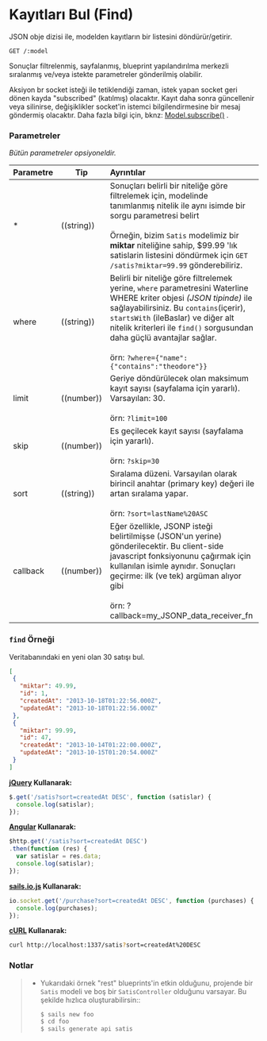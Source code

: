 # Kayıtları Bul (Find)

JSON obje dizisi ile, modelden kayıtların bir listesini döndürür/getirir.

```
GET /:model
```

Sonuçlar filtrelenmiş, sayfalanmış, blueprint yapılandırılma merkezli sıralanmış ve/veya istekte parametreler gönderilmiş olabilir.


Aksiyon br socket isteği ile tetiklendiği zaman, istek yapan socket geri dönen kayda "subscribed" (katılmış) olacaktır. Kayıt daha sonra güncellenir veya silinirse, değişiklikler socket'in istemci bilgilendirmesine bir mesaj göndermiş olacaktır. Daha fazla bilgi için, bknz: [Model.subscribe()](https://github.com/balderdashy/sails-docs/blob/master/reference/ModelMethods.md#subscriberequestrecordscontexts) .



### Parametreler

_Bütün parametreler opsiyoneldir._

 Parametre      | Tip          | Ayrıntılar
 -------------- | ------------ |:---------------------------------
 *              | ((string))   | Sonuçları belirli bir niteliğe göre filtrelemek için, modelinde tanımlanmış nitelik ile aynı isimde bir sorgu parametresi belirt  <br/> <br/> Örneğin, bizim `Satis` modelimiz bir **miktar** niteliğine sahip,  $99.99 'lık satislarin listesini döndürmek için `GET /satis?miktar=99.99` gönderebiliriz.
 where          | ((string))   | Belirli bir niteliğe göre filtrelemek yerine, `where` parametresini Waterline WHERE kriter objesi _(JSON tipinde)_ ile sağlayabilirsiniz.  Bu `contains`(içerir), `startsWith` (ileBaslar) ve diğer alt nitelik kriterleri ile `find()` sorgusundan daha güçlü avantajlar sağlar. <br/> <br/> örn: `?where={"name":{"contains":"theodore"}}`
 limit          | ((number))   | Geriye döndürülecek olan maksimum kayıt sayısı (sayfalama için yararlı). Varsayılan: 30. <br/> <br/> örn: `?limit=100`
 skip           | ((number))   | Es geçilecek kayıt sayısı (sayfalama için yararlı). <br/> <br/> örn: `?skip=30`
 sort           | ((string))   | Sıralama düzeni. Varsayılan olarak birincil anahtar (primary key) değeri ile artan sıralama yapar. <br/> <br/> örn: `?sort=lastName%20ASC`
 callback       | ((number))   | Eğer özellikle, JSONP isteği belirtilmişse (JSON'un yerine) gönderilecektir.  Bu client-side javascript fonksiyonunu çağırmak için kullanılan isimle aynıdır. Sonuçları geçirme: ilk (ve tek) argüman alıyor gibi<br/> <br/> örn: ?callback=my_JSONP_data_receiver_fn



### `find` Örneği

Veritabanındaki en yeni olan 30 satışı bul.

```json
[
 {
   "miktar": 49.99,
   "id": 1,
   "createdAt": "2013-10-18T01:22:56.000Z",
   "updatedAt": "2013-10-18T01:22:56.000Z"
 },
 {
   "miktar": 99.99,
   "id": 47,
   "createdAt": "2013-10-14T01:22:00.000Z",
   "updatedAt": "2013-10-15T01:20:54.000Z"
 }
]
```

**[jQuery](http://jquery.com/) Kullanarak:**

```javascript
$.get('/satis?sort=createdAt DESC', function (satislar) {
  console.log(satislar);
});
```

**[Angular](https://angularjs.org/) Kullanarak:**

```javascript
$http.get('/satis?sort=createdAt DESC')
.then(function (res) {
  var satislar = res.data;
  console.log(satislar);
});
```

**[sails.io.js](http://beta.sailsjs.org/#/documentation/reference/websockets/sails.io.js) Kullanarak:**

```javascript
io.socket.get('/purchase?sort=createdAt DESC', function (purchases) {
  console.log(purchases);
});
```

**[cURL](http://en.wikipedia.org/wiki/CURL) Kullanarak:**

```bash
curl http://localhost:1337/satis?sort=createdAt%20DESC
```

### Notlar

> + Yukarıdaki örnek "rest" blueprints'in etkin olduğunu, projende bir `Satis` modeli ve boş bir `SatisController` olduğunu varsayar.  Bu şekilde hızlıca oluşturabilirsin::
>
>   ```bash
>   $ sails new foo
>   $ cd foo
>   $ sails generate api satis
>   ```

<docmeta name="uniqueID" value="Find290807">
<docmeta name="displayName" value="find where">

